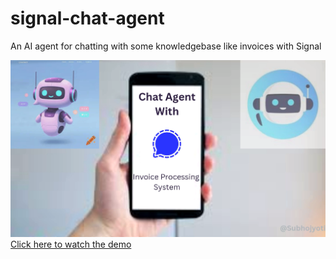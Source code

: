 # signal-chat-agent
An AI agent for chatting with some knowledgebase like invoices with Signal

![App Preview](thumbnail_chat.png)
[Click here to watch the demo](https://drive.google.com/file/d/1FSpZsAtgD9gsjBfaNZcBw0KEQMI7WrRu/view?usp=sharing)
